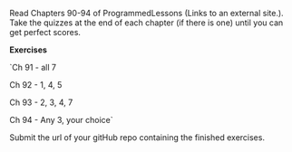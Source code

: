 Read Chapters 90-94 of ProgrammedLessons (Links to an external site.). Take the quizzes at the end of each chapter (if there is one) until you can get perfect scores.

**Exercises**

`Ch 91 - all 7

Ch 92 - 1, 4, 5

Ch 93 - 2, 3, 4, 7

Ch 94 - Any 3, your choice`

Submit the url of your gitHub repo containing the finished exercises.